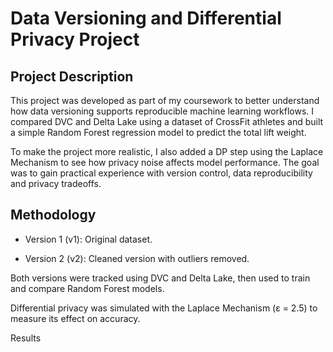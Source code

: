 # Data Versioning and Differential Privacy Project

## Project Description

This project was developed as part of my coursework to better understand how data versioning supports reproducible machine learning workflows. I compared DVC and Delta Lake using a dataset of CrossFit athletes and built a simple Random Forest regression model to predict the total lift weight.

To make the project more realistic, I also added a DP step using the Laplace Mechanism to see how privacy noise affects model performance. The goal was to gain practical experience with version control, data reproducibility and privacy tradeoffs.

## Methodology

- Version 1 (v1): Original dataset.

- Version 2 (v2): Cleaned version with outliers removed.

Both versions were tracked using DVC and Delta Lake, then used to train and compare Random Forest models.

Differential privacy was simulated with the Laplace Mechanism (ε = 2.5) to measure its effect on accuracy.

Results
